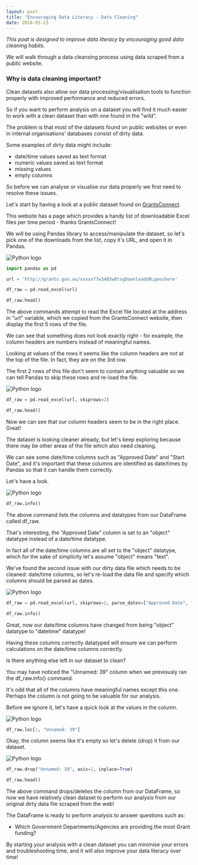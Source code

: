 ```yaml
---
layout: post
title: "Encouraging Data Literacy - Data Cleaning"
date: 2018-05-23
---
```


*This poat is designed to improve data literacy by encouraging good data cleaning habits.*

We will walk through a data cleansing process using data scraped from a public website.

### Why is data cleaning important?

Clean datasets also allow our data processing/visualisation tools to function properly with improved performance and reduced errors.

So if you want to perform analysis on a dataset you will find it much easier to work with a clean dataset than with one found in the "wild".
 
The problem is that most of the datasets found on public websites or even in internal organisations' databases consist of dirty data.

Some examples of dirty data might include:

- date/time values saved as text format
- numeric values saved as text format
- missing values
- empty columns

So before we can analyse or visualise our data properly we first need to resolve these issues.

Let's start by having a look at a public dataset found on [GrantsConnect](http://grants.gov.au).

This website has a page which provides a handy list of downloadable Excel files per time period - thanks GrantsConnect!

We will be using Pandas library to access/manipulate the dataset, so let's pick one of the downloads from the list, copy it's URL, and open it in Pandas.


![Python logo](https://www.python.org/static/favicon.ico)
~~~ python
import pandas as pd

url = 'http://grants.gov.au/xxxxx77w3485w8tsgDownloadURLgoeshere'

df_raw = pd.read_excel(url)

df_raw.head()
~~~

The above commands attempt to read the Excel file located at the address in "url" variable, which we copied from the GrantsConnect website, then display the first 5 rows of the file.

We can see that something does not look exactly right - for example, the column headers are numbers instead of meaningful names.

Looking at values of the rows it seems like the column headers are not at the top of the file. In fact, they are on the 3rd row.

The first 2 rows of this file don't seem to contain anything valuable so we can tell Pandas to skip these rows and re-load the file.

![Python logo](https://www.python.org/static/favicon.ico)
~~~python
df_raw = pd.read_excel(url, skiprows=2)

df_raw.head()
~~~

Now we can see that our column headers seem to be in the right place. Great!

The dataset is looking cleaner already, but let's keep exploring because there may be other areas of the file which also need cleaning.

We can see some date/time columns such as "Approved Date" and "Start Date", and it's important that these columns are identified as date/times by Pandas so that it can handle them correctly.

Let's have a look.


![Python logo](https://www.python.org/static/favicon.ico)
~~~python
df_raw.info()
~~~

The above command lists the columns and datatypes from our DataFrame called df_raw.

That's interesting, the "Approved Date" column is set to an "object" datatype instead of a date/time datatype.

In fact all of the date/time columns are all set to the "object" datatype, which for the sake of simplicity let's assume "object" means "text".

We've found the second issue with our dirty data file which needs to be cleaned: date/time columns, so let's re-load the data file and specify which columns should be parsed as dates.


![Python logo](https://www.python.org/static/favicon.ico)
~~~python
df_raw = pd.read_excel(url, skiprows=2, parse_dates=["Approved Date", "Start Date"])

df_raw.info()
~~~

Great, now our date/time columns have changed from being "object" datatype to "datetime" datatype!

Having these columns correctly datatyped will ensure we can perform calculations on the date/time columns correctly.

Is there anything else left in our dataset to clean?

You may have noticed the "Unnamed: 39" column when we previously ran the df_raw.info() command.

It's odd that all of the columns have meaningful names except this one. Perhaps the column is not going to be valuable for our analysis.

Before we ignore it, let's have a quick look at the values in the column.


![Python logo](https://www.python.org/static/favicon.ico)
~~~python
df_raw.loc[:, "Unnamed: 39"]
~~~
 
Okay, the column seems like it's empty so let's delete (drop) it from our dataset.


![Python logo](https://www.python.org/static/favicon.ico)
~~~python
df_raw.drop("Unnamed: 39", axis=1, inplace=True)

df_raw.head()
~~~

The above command drops/deletes the column from our DataFrame, so now we have relatively clean dataset to perform our analysis from our original dirty data file scraped from the web!

The DataFrame is ready to perform analysis to answer questions such as:

- Which Government Departments/Agencies are providing the most Grant funding?

By starting your analysis with a clean dataset you can minimise your errors and troubleshooting time, and it will also improve your data literacy over time!


 

 
